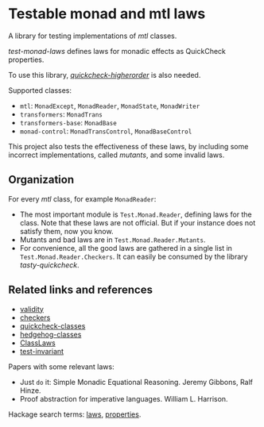 # Testable monad and mtl laws

A library for testing implementations of *mtl* classes.

*test-monad-laws* defines laws for monadic effects as QuickCheck
properties.

To use this library,
[*quickcheck-higherorder*](https://hackage.haskell.org/package/quickcheck-higherorder)
is also needed.

Supported classes:

- `mtl`: `MonadExcept`, `MonadReader`, `MonadState`, `MonadWriter`
- `transformers`: `MonadTrans`
- `transformers-base`: `MonadBase`
- `monad-control`: `MonadTransControl`, `MonadBaseControl`

This project also tests the effectiveness of these laws, by including some
incorrect implementations, called *mutants*, and some invalid laws.

Organization
------------

For every *mtl* class, for example `MonadReader`:

- The most important module is `Test.Monad.Reader`, defining laws for the class.
  Note that these laws are not official. But if your instance does not satisfy them,
  now you know.
- Mutants and bad laws are in `Test.Monad.Reader.Mutants`.
- For convenience, all the good laws are gathered in a single list in
  `Test.Monad.Reader.Checkers`.
  It can easily be consumed by the library *tasty-quickcheck*.

Related links and references
----------------------------

- [validity](https://github.com/NorfairKing/validity)
- [checkers](https://hackage.haskell.org/package/checkers)
- [quickcheck-classes](http://hackage.haskell.org/package/quickcheck-classes)
- [hedgehog-classes](https://hackage.haskell.org/package/hedgehog-classes)
- [ClassLaws](https://hackage.haskell.org/package/ClassLaws)
- [test-invariant](https://hackage.haskell.org/package/test-invariant-0.4.5.0/docs/Test-Invariant.html)

Papers with some relevant laws:

- Just `do` it: Simple Monadic Equational Reasoning. Jeremy Gibbons, Ralf Hinze.
- Proof abstraction for imperative languages. William L. Harrison.

Hackage search terms:
[laws](https://hackage.haskell.org/packages/search?terms=laws),
[properties](https://hackage.haskell.org/packages/search?terms=properties).
